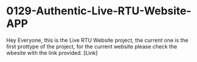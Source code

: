 # 0129-Authentic-Live-RTU-Website-APP
Hey Everyone, this is the Live RTU Website project, the current one is the first prottype of the project, for the current website please check the wbesite with the link provided. [Link]
